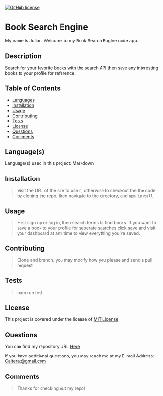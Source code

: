 
[![GitHub license](https://img.shields.io/badge/License-MIT%20License-success.svg)](https://GitHub.com/Calterat/book-search-engine/main/LICENSE)

# Book Search Engine

My name is Julian. Welcome to my Book Search Engine node app.


## Description

Search for your favorite books with the search API then save any interesting books to your profile for reference.


## Table of Contents

* [Languages](#languages)
* [Installation](#installation)
* [Usage](#usage)
* [Contributing](#contributing)
* [Tests](#tests)
* [License](#license)
* [Questions](#questions)
* [Comments](#comments)


## Language(s)

Language(s) used in this project:
Markdown


## Installation

> Visit the URL of the site to use it, otherwise to checkout the the code by cloning the repo, then navigate to the directory, and `npm install`


## Usage

> First sign up or log in, then search terms to find books. If you want to save a book to your profile for seperate searches click save and visit your dashboard at any time to view everything you've saved.





## Contributing

> Clone and branch. you may modify how you please and send a pull request
 



## Tests

> npm run test



## License

This project is covered under the license of [MIT License](https://GitHub.com/Calterat/book-search-engine/blob/main/LICENSE.txt)


## Questions

You can find my repository URL [Here](https://GitHub.com/Calterat)



If you have additional questions, you may reach me at my E-mail Address: Calterat@gmail.com



## Comments

> Thanks for checking out my repo!

